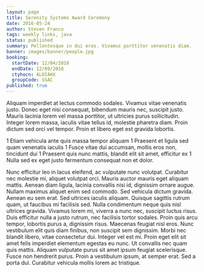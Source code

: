 ```yaml
---
layout: page
title: Serenity Systems Award Ceremony
date: 2016-05-24
author: Steven Franco
tags: weekly links, java
status: published
summary: Pellentesque in dui eros. Vivamus porttitor venenatis diam.
banner: images/banner/people.jpg
booking:
  startDate: 12/04/2018
  endDate: 12/09/2018
  ctyhocn: ALOIAHX
  groupCode: SSAC
published: true
---
```

Aliquam imperdiet at lectus commodo sodales. Vivamus vitae venenatis justo. Donec eget nisi consequat, bibendum mauris nec, suscipit justo. Mauris lacinia lorem vel massa porttitor, ut ultricies purus sollicitudin. Integer lorem massa, iaculis vitae tellus id, molestie pharetra diam. Proin dictum sed orci vel tempor. Proin et libero eget est gravida lobortis.

1 Etiam vehicula ante quis massa tempor aliquam
1 Praesent et ligula sed quam venenatis iaculis
1 Fusce vitae dui accumsan, mollis eros non, tincidunt dui
1 Praesent quis nunc mattis, blandit elit sit amet, efficitur ex
1 Nulla sed ex eget justo fermentum consequat non et dolor.

Nunc efficitur leo in lacus eleifend, ac vulputate nunc volutpat. Curabitur nec molestie mi, aliquet volutpat orci. Mauris auctor mauris eget aliquam mattis. Aenean diam ligula, lacinia convallis nisi id, dignissim ornare augue. Nullam maximus aliquet enim sed commodo. Sed vehicula dictum gravida. Aenean eu sem erat. Sed ultrices iaculis aliquam. Quisque sagittis rutrum quam, ut faucibus mi facilisis sed. Nulla condimentum neque quis nisl ultrices gravida.
Vivamus lorem mi, viverra a nunc nec, suscipit luctus risus. Duis efficitur nulla a justo rutrum, nec facilisis tortor sodales. Proin quis arcu tempor, lobortis purus a, dignissim risus. Maecenas feugiat nisl eros. Nunc vestibulum elit quis diam finibus, non suscipit sem dignissim. Morbi nec blandit libero, vitae consectetur dui. Integer vel est mi. Proin eget elit sit amet felis imperdiet elementum egestas eu nunc. Ut convallis nec quam quis mattis. Aliquam vulputate purus sit amet ipsum feugiat scelerisque. Fusce non hendrerit purus. Proin a vestibulum ipsum, at semper erat. Sed a porta dui. Curabitur vehicula mollis lorem ac tristique.

